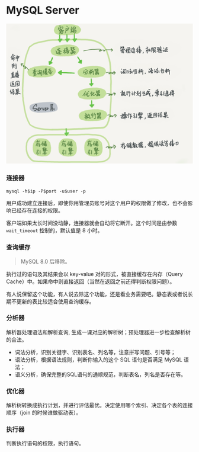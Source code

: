# MySQL Server

![MySQL Server](/assets/images/MySQL结构.png)

### 连接器
```
mysql -h$ip -P$port -u$user -p
```

用户成功建立连接后，即使你用管理员账号对这个用户的权限做了修改，也不会影响已经存在连接的权限。

客户端如果太长时间没动静，连接器就会自动将它断开。这个时间是由参数 `wait_timeout` 控制的，默认值是 8 小时。


### 查询缓存
> MySQL 8.0 后移除。

执行过的语句及其结果会以 key-value 对的形式，被直接缓存在内存（Query Cache）中。如果命中则直接返回（当然在返回之前还得判断权限问题）。

有人说保留这个功能，有人说去除这个功能，还是看业务需要吧。静态表或者说长期不更新的表比较适合使用查询缓存。


### 分析器
解析器处理语法和解析查询, 生成一课对应的解析树；预处理器进一步检查解析树的合法。

- 词法分析，识别关键字、识别表名、列名等，注意拼写问题、引号等；
- 语法分析，根据语法规则，判断你输入的这个 SQL 语句是否满足 MySQL 语法；
- 语义分析，确保完整的SQL语句的通顺规范，判断表名，列名是否存在等。


### 优化器
解析树转换成执行计划，并进行评估最优。决定使用哪个索引、决定各个表的连接顺序（join 的时候谁做驱动表）。


### 执行器
判断执行语句的权限，执行语句。
